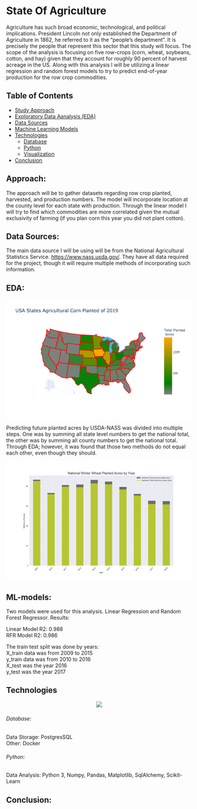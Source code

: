# State Of Agriculture
Agriculture has such broad economic, technological, and political implications.  President Lincoln not only established the Department of Agriculture in 1862, he referred to it as the “people’s department”.  It is precisely the people that represent this sector that this study will focus.  The scope of the analysis is focusing on five row-crops (corn, wheat, soybeans, cotton, and hay) given that they account for roughly 90 percent of harvest acreage in the US.  Along with this analysis I will be utilizing a linear regression and random forest models to try to predict end-of-year production for the row crop commodities.    

## Table of Contents

* [Study Approach](#approach)
* [Exploratory Data Aanalysis (EDA)](#eda)
* [Data Sources](#data-sources)
* [Machine Learning Models](#ml-models)
* [Technologies](#technologies)
    * [Database](#database)
    * [Python](#python)
    * [Visualization](#visualization)
* [Conclusion](#conclusion)

  
## Approach:
The approach will be to gather datasets regarding row crop planted, harvested, and production numbers.  The model will incorporate location at the county level for each state with production.  Through the linear model I will try to find which commodities are more correlated given the mutual exclusivity of farming (if you plan corn this year you did not plant cotton).  

## Data Sources:
The main data source I will be using will be from the National Agricultural Statistics Service.  https://www.nass.usda.gov/.   They have all data required for the project, though it will require multiple methods of incorporating such information.  

## EDA:
<p align="center">
  <img src="images/corn19.png">
</p>  

Predicting future planted acres by USDA-NASS was divided into multiple steps.  One was by summing all state level numbers to get the national total, the other was by summing all county numbers to get the national total.  Through EDA; however, it was found that those two methods do not equal each other, even though they should. 

<p align="center">
  <img src="images/national_ww_plt_ac.png">
</p> 

## ML-models:
Two models were used for this analysis.  Linear Regression and Random Forest Regressor.
Results:

Linear Model R2: 0.988<br>
RFR Model R2: 0.986

The train test split was done by years:<br>
X_train data was from 2009 to 2015<br>
y_train data was from 2010 to 2016 <br>
X_test was the year 2016<br>
y_test was the year 2017

## Technologies
<p align="center">
  <img src="images/logos.png">
</p>

###### Database:
Data Storage: PostgresSQL<br>
Other: Docker 

###### Python:
Data Analysis: Python 3, Numpy, Pandas, Matplotlib, SqlAlchemy, Scikit-Learn<br>

## Conclusion: